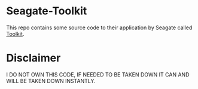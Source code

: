 # Seagate-Toolkit
This repo contains some source code to their application by Seagate called [Toolkit](https://www.seagate.com/au/en/support/downloads/).

# Disclaimer
I DO NOT OWN THIS CODE, IF NEEDED TO BE TAKEN DOWN IT CAN AND WILL BE TAKEN DOWN INSTANTLY.
